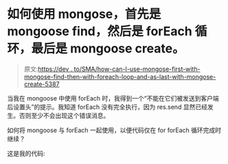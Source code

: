 # 如何使用 mongose，首先是 mongoose find，然后是 forEach 循环，最后是 mongoose create。

> 原文:[https://dev . to/SMA/how-can-I-use-mongose-first-with-mongose-find-then-with-foreach-loop-and-as-last-with-mongose-create-5387](https://dev.to/sma/how-can-i-use-mongoose-first-with-mongoose-find-then-with-foreach-loop-and-as-last-with-mongoose-create-5387)

当我在 mongoose 中使用 forEach 时，我得到一个“不能在它们被发送到客户端后设置头”的提示。我知道 forEach 没有完全执行，因为 res.send 显然已经发生。否则至少不会出现这个错误消息。

如何将 mongoose 与 forEach 一起使用，以便代码仅在 for forEach 循环完成时继续？

这是我的代码: